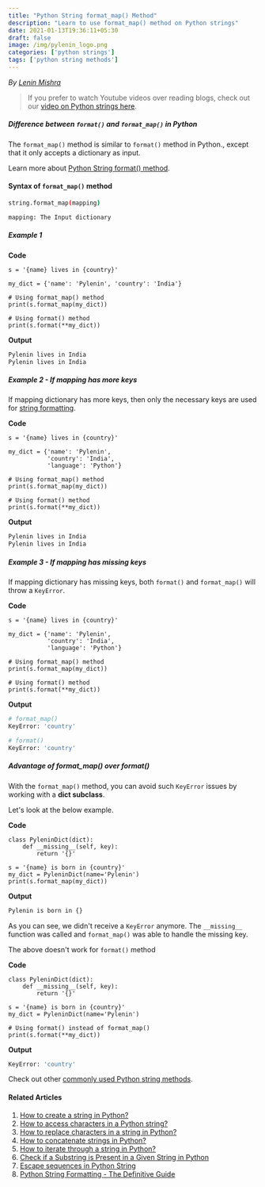 ```yaml
---
title: "Python String format_map() Method"
description: "Learn to use format_map() method on Python strings"
date: 2021-01-13T19:36:11+05:30
draft: false
image: /img/pylenin_logo.png
categories: ['python strings']
tags: ['python string methods']
---
```

<div class="sharethis-inline-follow-buttons"></div>

*By [Lenin Mishra](https://www.pylenin.com/authors/#lenin-mishra)*

> If you prefer to watch Youtube videos over reading blogs, check out our [video on Python strings here](https://youtu.be/MXdNMo_f95I). 

##### Difference between `format()` and `format_map()` in Python

The `format_map()` method is similar to `format()` method in Python., except that it only accepts a dictionary as input.

Learn more about [Python String format() method](https://www.pylenin.com/blogs/format-method-python-string/).

#### Syntax of `format_map()` method

```bash
string.format_map(mapping)

mapping: The Input dictionary
```

##### Example 1

**Code**

```python3
s = '{name} lives in {country}'

my_dict = {'name': 'Pylenin', 'country': 'India'}

# Using format_map() method
print(s.format_map(my_dict))

# Using format() method
print(s.format(**my_dict))
```

**Output**

```bash
Pylenin lives in India
Pylenin lives in India
```

##### Example 2 - If mapping has more keys

If mapping dictionary has more keys, then only the necessary keys are used for [string formatting](https://www.pylenin.com/blogs/python-string-formatting/).

**Code**

```python3
s = '{name} lives in {country}'

my_dict = {'name': 'Pylenin',
           'country': 'India',
           'language': 'Python'}

# Using format_map() method
print(s.format_map(my_dict))

# Using format() method
print(s.format(**my_dict))
```

**Output**

```bash
Pylenin lives in India
Pylenin lives in India
```

##### Example 3 - If mapping has missing keys

If mapping dictionary has missing keys, both `format()` and `format_map()` will throw a `KeyError`.

**Code**

```python3
s = '{name} lives in {country}'

my_dict = {'name': 'Pylenin',
           'country': 'India',
           'language': 'Python'}

# Using format_map() method
print(s.format_map(my_dict))

# Using format() method
print(s.format(**my_dict))
```

**Output**

```bash
# format_map()
KeyError: 'country'

# format()
KeyError: 'country'
```

##### Advantage of format_map() over format()

With the `format_map()` method, you can avoid such `KeyError` issues by working with a **dict subclass**.

Let's look at the below example.

**Code**
```python3
class PyleninDict(dict):
    def __missing__(self, key):
        return '{}'

s = '{name} is born in {country}'
my_dict = PyleninDict(name='Pylenin')
print(s.format_map(my_dict))
```

**Output**

```bash
Pylenin is born in {}
```

As you can see, we didn't receive a `KeyError` anymore. The `__missing__` function was called and `format_map()` was able to handle the missing key.

The above doesn't work for `format()` method

**Code**
```python3
class PyleninDict(dict):
    def __missing__(self, key):
        return '{}'

s = '{name} is born in {country}'
my_dict = PyleninDict(name='Pylenin')

# Using format() instead of format_map()
print(s.format(**my_dict))
```

**Output**

```bash
KeyError: 'country'
```

Check out other [commonly used Python string methods](https://www.pylenin.com/blogs/common-python-string-methods).

#### Related Articles

1. [How to create a string in Python?](https://www.pylenin.com/blogs/create-string-python/)
2. [How to access characters in a Python string?](https://www.pylenin.com/blogs/access-characters-in-string/)
3. [How to replace characters in a string in Python?](https://www.pylenin.com/blogs/replace-string-characters-python/)
4. [How to concatenate strings in Python?](https://www.pylenin.com/blogs/concatenate-strings-in-python/)
5. [How to iterate through a string in Python?](https://www.pylenin.com/blogs/iterating-through-python-string/)
6. [Check if a Substring is Present in a Given String in Python](https://www.pylenin.com/blogs/check-substring-in-a-string-python/)
7. [Escape sequences in Python String](https://www.pylenin.com/blogs/escape-sequences-python-string/)
8. [Python String Formatting - The Definitive Guide](https://www.pylenin.com/blogs/python-string-formatting/)

